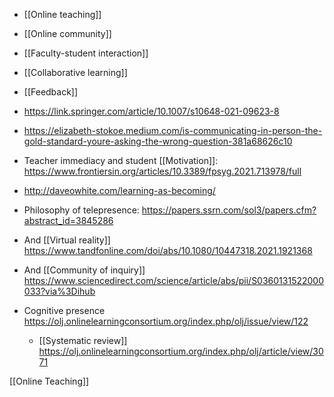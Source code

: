   - [[Online teaching]]
  - [[Online community]]
  -  [[Faculty-student interaction]]
  - [[Collaborative learning]]
  - [[Feedback]]

  - https://link.springer.com/article/10.1007/s10648-021-09623-8
  - https://elizabeth-stokoe.medium.com/is-communicating-in-person-the-gold-standard-youre-asking-the-wrong-question-381a68626c10
  - Teacher immediacy and student [[Motivation]]:
    https://www.frontiersin.org/articles/10.3389/fpsyg.2021.713978/full

  - http://daveowhite.com/learning-as-becoming/

  - Philosophy of telepresence:
    https://papers.ssrn.com/sol3/papers.cfm?abstract_id=3845286

  - And [[Virtual reality]]
    https://www.tandfonline.com/doi/abs/10.1080/10447318.2021.1921368

  - And [[Community of inquiry]]
    https://www.sciencedirect.com/science/article/abs/pii/S0360131522000033?via%3Dihub

  - Cognitive presence
    https://olj.onlinelearningconsortium.org/index.php/olj/issue/view/122
      - [[Systematic review]]
        https://olj.onlinelearningconsortium.org/index.php/olj/article/view/3071

[[Online Teaching]]